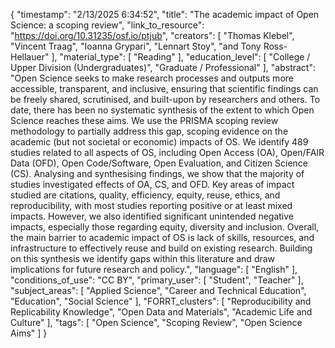 {
    "timestamp": "2/13/2025 6:34:52",
    "title": "The academic impact of Open Science: a scoping review",
    "link_to_resource": "https://doi.org/10.31235/osf.io/ptjub",
    "creators": [
        "Thomas Klebel",
        "Vincent Traag",
        "Ioanna Grypari",
        "Lennart Stoy",
        "and Tony Ross-Hellauer"
    ],
    "material_type": [
        "Reading"
    ],
    "education_level": [
        "College / Upper Division (Undergraduates)",
        "Graduate / Professional"
    ],
    "abstract": "Open Science seeks to make research processes and outputs more accessible, transparent, and inclusive, ensuring that scientific findings can be freely shared, scrutinised, and built-upon by researchers and others. To date, there has been no systematic synthesis of the extent to which Open Science reaches these aims. We use the PRISMA scoping review methodology to partially address this gap, scoping evidence on the academic (but not societal or economic) impacts of OS. We identify 489 studies related to all aspects of OS, including Open Access (OA), Open/FAIR Data (OFD), Open Code/Software, Open Evaluation, and Citizen Science (CS). Analysing and synthesising findings, we show that the majority of studies investigated effects of OA, CS, and OFD. Key areas of impact studied are citations, quality, efficiency, equity, reuse, ethics, and reproducibility, with most studies reporting positive or at least mixed impacts. However, we also identified significant unintended negative impacts, especially those regarding equity, diversity and inclusion. Overall, the main barrier to academic impact of OS is lack of skills, resources, and infrastructure to effectively reuse and build on existing research. Building on this synthesis we identify gaps within this literature and draw implications for future research and policy.",
    "language": [
        "English"
    ],
    "conditions_of_use": "CC BY",
    "primary_user": [
        "Student",
        "Teacher"
    ],
    "subject_areas": [
        "Applied Science",
        "Career and Technical Education",
        "Education",
        "Social Science"
    ],
    "FORRT_clusters": [
        "Reproducibility and Replicability Knowledge",
        "Open Data and Materials",
        "Academic Life and Culture"
    ],
    "tags": [
        "Open Science",
        "Scoping Review",
        "Open Science Aims"
    ]
}